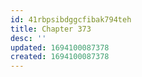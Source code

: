 ```yaml
---
id: 41rbpsibdggcfibak794teh
title: Chapter 373
desc: ''
updated: 1694100087378
created: 1694100087378
---
```

